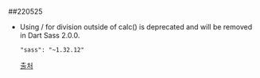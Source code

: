 ##220525
- Using / for division outside of calc() is deprecated and will be removed in Dart Sass 2.0.0.
    ```shell
    "sass": "~1.32.12"
    ```
  [출처](https://exerror.com/solved-using-for-division-is-deprecated-and-will-be-removed-in-dart-sass-2-0-0-in-nuxtjs/)